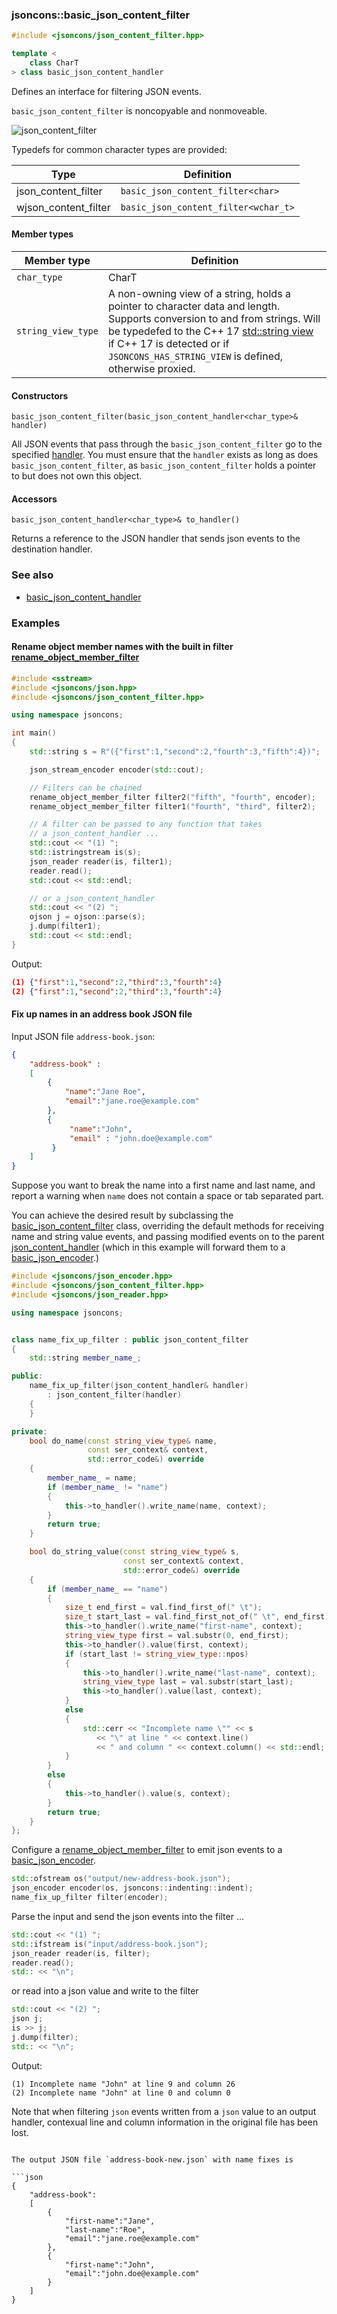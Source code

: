 ### jsoncons::basic_json_content_filter

```c++
#include <jsoncons/json_content_filter.hpp>

template <
    class CharT
> class basic_json_content_handler
```

Defines an interface for filtering JSON events. 

`basic_json_content_filter` is noncopyable and nonmoveable.

![json_content_filter](./diagrams/json_content_filter.png)

Typedefs for common character types are provided:

Type                |Definition
--------------------|------------------------------
json_content_filter    |`basic_json_content_filter<char>`
wjson_content_filter   |`basic_json_content_filter<wchar_t>`

#### Member types

Member type                         |Definition
------------------------------------|------------------------------
`char_type`|CharT
`string_view_type`|A non-owning view of a string, holds a pointer to character data and length. Supports conversion to and from strings. Will be typedefed to the C++ 17 [std::string view](http://en.cppreference.com/w/cpp/string/basic_string_view) if C++ 17 is detected or if `JSONCONS_HAS_STRING_VIEW` is defined, otherwise proxied.  

#### Constructors

    basic_json_content_filter(basic_json_content_handler<char_type>& handler)
All JSON events that pass through the `basic_json_content_filter` go to the specified [handler](basic_json_content_handler.md).
You must ensure that the `handler` exists as long as does `basic_json_content_filter`, as `basic_json_content_filter` holds a pointer to but does not own this object.

#### Accessors

    basic_json_content_handler<char_type>& to_handler()
Returns a reference to the JSON handler that sends json events to the destination handler. 

### See also

- [basic_json_content_handler](basic_json_content_handler.md)

### Examples

#### Rename object member names with the built in filter [rename_object_member_filter](rename_object_member_filter.md)

```c++
#include <sstream>
#include <jsoncons/json.hpp>
#include <jsoncons/json_content_filter.hpp>

using namespace jsoncons;

int main()
{
    std::string s = R"({"first":1,"second":2,"fourth":3,"fifth":4})";    

    json_stream_encoder encoder(std::cout);

    // Filters can be chained
    rename_object_member_filter filter2("fifth", "fourth", encoder);
    rename_object_member_filter filter1("fourth", "third", filter2);

    // A filter can be passed to any function that takes
    // a json_content_handler ...
    std::cout << "(1) ";
    std::istringstream is(s);
    json_reader reader(is, filter1);
    reader.read();
    std::cout << std::endl;

    // or a json_content_handler    
    std::cout << "(2) ";
    ojson j = ojson::parse(s);
    j.dump(filter1);
    std::cout << std::endl;
}
```
Output:
```json
(1) {"first":1,"second":2,"third":3,"fourth":4}
(2) {"first":1,"second":2,"third":3,"fourth":4}
```

#### Fix up names in an address book JSON file

Input JSON file `address-book.json`:

```json
{
    "address-book" : 
    [
        {
            "name":"Jane Roe",
            "email":"jane.roe@example.com"
        },
        {
             "name":"John",
             "email" : "john.doe@example.com"
         }
    ]
}
```

Suppose you want to break the name into a first name and last name, and report a warning when `name` does not contain a space or tab separated part. 

You can achieve the desired result by subclassing the [basic_json_content_filter](basic_json_content_filter.md) class, overriding the default methods for receiving name and string value events, and passing modified events on to the parent [json_content_handler](basic_json_content_handler.md) (which in this example will forward them to a [basic_json_encoder](basic_json_encoder.md).) 
```c++
#include <jsoncons/json_encoder.hpp>
#include <jsoncons/json_content_filter.hpp>
#include <jsoncons/json_reader.hpp>

using namespace jsoncons;


class name_fix_up_filter : public json_content_filter
{
    std::string member_name_;

public:
    name_fix_up_filter(json_content_handler& handler)
        : json_content_filter(handler)
    {
    }

private:
    bool do_name(const string_view_type& name, 
                 const ser_context& context,
                 std::error_code&) override
    {
        member_name_ = name;
        if (member_name_ != "name")
        {
            this->to_handler().write_name(name, context);
        }
        return true;
    }

    bool do_string_value(const string_view_type& s, 
                         const ser_context& context,
                         std::error_code&) override
    {
        if (member_name_ == "name")
        {
            size_t end_first = val.find_first_of(" \t");
            size_t start_last = val.find_first_not_of(" \t", end_first);
            this->to_handler().write_name("first-name", context);
            string_view_type first = val.substr(0, end_first);
            this->to_handler().value(first, context);
            if (start_last != string_view_type::npos)
            {
                this->to_handler().write_name("last-name", context);
                string_view_type last = val.substr(start_last);
                this->to_handler().value(last, context);
            }
            else
            {
                std::cerr << "Incomplete name \"" << s
                   << "\" at line " << context.line()
                   << " and column " << context.column() << std::endl;
            }
        }
        else
        {
            this->to_handler().value(s, context);
        }
        return true;
    }
};
```
Configure a [rename_object_member_filter](rename_object_member_filter.md) to emit json events to a [basic_json_encoder](basic_json_encoder.md). 
```c++
std::ofstream os("output/new-address-book.json");
json_encoder encoder(os, jsoncons::indenting::indent);
name_fix_up_filter filter(encoder);
```
Parse the input and send the json events into the filter ...
```c++
std::cout << "(1) ";
std::ifstream is("input/address-book.json");
json_reader reader(is, filter);
reader.read();
std:: << "\n";
```
or read into a json value and write to the filter
```c++
std::cout << "(2) ";
json j;
is >> j;
j.dump(filter);
std:: << "\n";
```
Output:
```
(1) Incomplete name "John" at line 9 and column 26 
(2) Incomplete name "John" at line 0 and column 0
```
Note that when filtering `json` events written from a `json` value to an output handler, contexual line and column information in the original file has been lost. 
```

The output JSON file `address-book-new.json` with name fixes is

```json
{
    "address-book":
    [
        {
            "first-name":"Jane",
            "last-name":"Roe",
            "email":"jane.roe@example.com"
        },
        {
            "first-name":"John",
            "email":"john.doe@example.com"
        }
    ]
}
```

